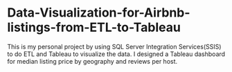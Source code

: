 # Data-Visualization-for-Airbnb-listings-from-ETL-to-Tableau
This is my personal project by using SQL Server Integration Services(SSIS) to do ETL and Tableau to visualize the data. I designed a Tableau dashboard for median listing price by geography and reviews per host.
